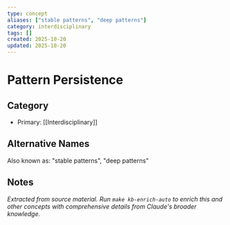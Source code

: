 ```yaml
---
type: concept
aliases: ["stable patterns", "deep patterns"]
category: interdisciplinary
tags: []
created: 2025-10-20
updated: 2025-10-20
---
```


# Pattern Persistence

## Category

- Primary: [[Interdisciplinary]]

## Alternative Names

Also known as: "stable patterns", "deep patterns"

## Notes

*Extracted from source material. Run `make kb-enrich-auto` to enrich this and other concepts with comprehensive details from Claude's broader knowledge.*
